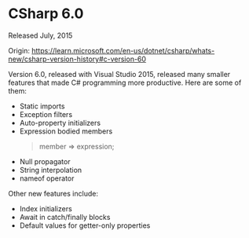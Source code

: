 # CSharp 6.0
Released July, 2015

Origin: https://learn.microsoft.com/en-us/dotnet/csharp/whats-new/csharp-version-history#c-version-60

Version 6.0, released with Visual Studio 2015, released many smaller features that made C# programming more productive. Here are some of them:

* Static imports
* Exception filters
* Auto-property initializers
* Expression bodied members
  > member => expression;
* Null propagator
* String interpolation
* nameof operator

Other new features include:

* Index initializers
* Await in catch/finally blocks
* Default values for getter-only properties

